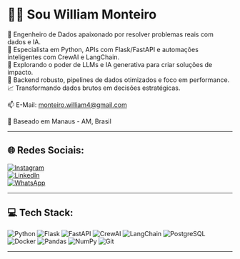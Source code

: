 # 👨‍💻 Sou William Monteiro

🚀 Engenheiro de Dados apaixonado por resolver problemas reais com dados e IA.  
🐍 Especialista em Python, APIs com Flask/FastAPI e automações inteligentes com CrewAI e LangChain.  
🤖 Explorando o poder de LLMs e IA generativa para criar soluções de impacto.  
🔧 Backend robusto, pipelines de dados otimizados e foco em performance.  
📈 Transformando dados brutos em decisões estratégicas.

📫 E-Mail: monteiro.william4@gmail.com
 
📍 Baseado em Manaus - AM, Brasil 

---

## 🌐 Redes Sociais:

[![Instagram](https://img.shields.io/badge/Instagram-%23E4405F.svg?logo=Instagram&logoColor=white)](https://instagram.com/monteirosk)  
[![LinkedIn](https://img.shields.io/badge/LinkedIn-%230077B5.svg?logo=linkedin&logoColor=white)](https://linkedin.com/in/william-monteiro-a511b841)  
[![WhatsApp](https://img.shields.io/badge/WhatsApp-%2325D366.svg?logo=whatsapp&logoColor=white)](https://wa.me/5592985021028)  

<!-- Adicione mais redes sociais se quiser -->

---

## 💻 Tech Stack:

![Python](https://img.shields.io/badge/python-%233776AB.svg?style=for-the-badge&logo=python&logoColor=white)  ![Flask](https://img.shields.io/badge/flask-%23000.svg?style=for-the-badge&logo=flask&logoColor=white)  ![FastAPI](https://img.shields.io/badge/fastapi-%23005571.svg?style=for-the-badge&logo=fastapi&logoColor=white)  ![CrewAI](https://img.shields.io/badge/CrewAI-000000?style=for-the-badge&logoColor=white)  ![LangChain](https://img.shields.io/badge/LangChain-%233b82f6.svg?style=for-the-badge&logoColor=white)  ![PostgreSQL](https://img.shields.io/badge/postgresql-%23316192.svg?style=for-the-badge&logo=postgresql&logoColor=white)  ![Docker](https://img.shields.io/badge/docker-%230db7ed.svg?style=for-the-badge&logo=docker&logoColor=white)  ![Pandas](https://img.shields.io/badge/pandas-%23150458.svg?style=for-the-badge&logo=pandas&logoColor=white)  ![NumPy](https://img.shields.io/badge/numpy-%23013243.svg?style=for-the-badge&logo=numpy&logoColor=white)  ![Git](https://img.shields.io/badge/git-%23F05033.svg?style=for-the-badge&logo=git&logoColor=white)  

---



